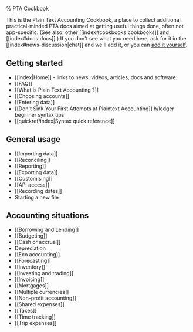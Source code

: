 % PTA Cookbook

This is the Plain Text Accounting Cookbook,
a place to collect additional practical-minded PTA docs aimed at getting useful things done,
often not app-specific.
(See also: other [[index#cookbooks|cookbooks]] and [[index#docs|docs]].)
If you don't see what you need here, ask for it in the [[index#news-discussion|chat]]
and we'll add it, or you can
[add it yourself](https://github.com/plaintextaccounting/plaintextaccounting/blob/master/src/Cookbook.md).


## Getting started

- [[index|Home]] - links to news, videos, articles, docs and software.
- [[FAQ]]
- [[What is Plain Text Accounting ?]]
- [[Choosing accounts]]
- [[Entering data]]
- [[Don't Sink Your First Attempts at Plaintext Accounting]] h/ledger beginner syntax tips
- [[quickref/index|Syntax quick reference]]

## General usage

- [[Importing data]]
- [[Reconciling]]
- [[Reporting]]
- [[Exporting data]]
- [[Customising]]
- [[API access]]
- [[Recording dates]]
- Starting a new file

## Accounting situations

- [[Borrowing and Lending]]
- [[Budgeting]]
- [[Cash or accrual]]
- Depreciation
- [[Eco accounting]]
- [[Forecasting]]
- [[Inventory]]
- [[Investing and trading]]
- [[Invoicing]]
- [[Mortgages]]
- [[Multiple currencies]]
- [[Non-profit accounting]]
- [[Shared expenses]]
- [[Taxes]]
- [[Time tracking]]
- [[Trip expenses]]

